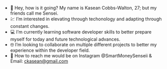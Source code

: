 - 🤺 Hey, how is it going? My name is Kasean Cobbs-Walton, 27; but my friends call me Sensei.
- 💹 I’m interested in elevating through techonology and adapting through constant changes.
- 💻 I’m currently learning software developer skills to better prepare myself for today and future technological advances.
- 🤓 I’m looking to collaborate on multiple different projects to better my experience within the developer field.
- 📲 How to reach me would be on Instagram @SmartMoneySenseii & Email: ckasean@gmail.com 

<!---
SmartMoneySensei/SmartMoneySensei is a ✨ special ✨ repository because its `README.md` (this file) appears on your GitHub profile.
You can click the Preview link to take a look at your changes.
--->
